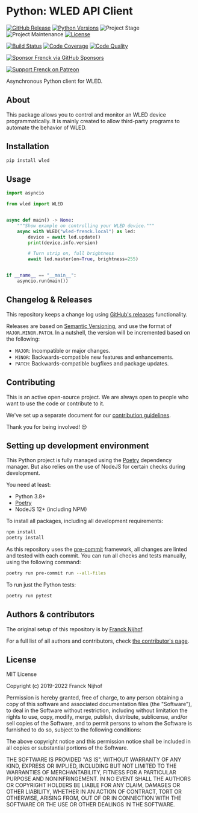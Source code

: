 # Python: WLED API Client

[![GitHub Release][releases-shield]][releases]
[![Python Versions][python-versions-shield]][pypi]
![Project Stage][project-stage-shield]
![Project Maintenance][maintenance-shield]
[![License][license-shield]](LICENSE.md)

[![Build Status][build-shield]][build]
[![Code Coverage][codecov-shield]][codecov]
[![Code Quality][code-quality-shield]][code-quality]

[![Sponsor Frenck via GitHub Sponsors][github-sponsors-shield]][github-sponsors]

[![Support Frenck on Patreon][patreon-shield]][patreon]

Asynchronous Python client for WLED.

## About

This package allows you to control and monitor an WLED device
programmatically. It is mainly created to allow third-party programs to automate
the behavior of WLED.

## Installation

```bash
pip install wled
```

## Usage

```python
import asyncio

from wled import WLED


async def main() -> None:
    """Show example on controlling your WLED device."""
    async with WLED("wled-frenck.local") as led:
        device = await led.update()
        print(device.info.version)

        # Turn strip on, full brightness
        await led.master(on=True, brightness=255)


if __name__ == "__main__":
    asyncio.run(main())
```

## Changelog & Releases

This repository keeps a change log using [GitHub's releases][releases]
functionality.

Releases are based on [Semantic Versioning][semver], and use the format
of `MAJOR.MINOR.PATCH`. In a nutshell, the version will be incremented
based on the following:

- `MAJOR`: Incompatible or major changes.
- `MINOR`: Backwards-compatible new features and enhancements.
- `PATCH`: Backwards-compatible bugfixes and package updates.

## Contributing

This is an active open-source project. We are always open to people who want to
use the code or contribute to it.

We've set up a separate document for our
[contribution guidelines](CONTRIBUTING.md).

Thank you for being involved! :heart_eyes:

## Setting up development environment

This Python project is fully managed using the [Poetry][poetry] dependency
manager. But also relies on the use of NodeJS for certain checks during
development.

You need at least:

- Python 3.8+
- [Poetry][poetry-install]
- NodeJS 12+ (including NPM)

To install all packages, including all development requirements:

```bash
npm install
poetry install
```

As this repository uses the [pre-commit][pre-commit] framework, all changes
are linted and tested with each commit. You can run all checks and tests
manually, using the following command:

```bash
poetry run pre-commit run --all-files
```

To run just the Python tests:

```bash
poetry run pytest
```

## Authors & contributors

The original setup of this repository is by [Franck Nijhof][frenck].

For a full list of all authors and contributors,
check [the contributor's page][contributors].

## License

MIT License

Copyright (c) 2019-2022 Franck Nijhof

Permission is hereby granted, free of charge, to any person obtaining a copy
of this software and associated documentation files (the "Software"), to deal
in the Software without restriction, including without limitation the rights
to use, copy, modify, merge, publish, distribute, sublicense, and/or sell
copies of the Software, and to permit persons to whom the Software is
furnished to do so, subject to the following conditions:

The above copyright notice and this permission notice shall be included in all
copies or substantial portions of the Software.

THE SOFTWARE IS PROVIDED "AS IS", WITHOUT WARRANTY OF ANY KIND, EXPRESS OR
IMPLIED, INCLUDING BUT NOT LIMITED TO THE WARRANTIES OF MERCHANTABILITY,
FITNESS FOR A PARTICULAR PURPOSE AND NONINFRINGEMENT. IN NO EVENT SHALL THE
AUTHORS OR COPYRIGHT HOLDERS BE LIABLE FOR ANY CLAIM, DAMAGES OR OTHER
LIABILITY, WHETHER IN AN ACTION OF CONTRACT, TORT OR OTHERWISE, ARISING FROM,
OUT OF OR IN CONNECTION WITH THE SOFTWARE OR THE USE OR OTHER DEALINGS IN THE
SOFTWARE.

[build-shield]: https://github.com/frenck/python-wled/actions/workflows/tests.yaml/badge.svg
[build]: https://github.com/frenck/python-wled/actions/workflows/tests.yaml
[code-quality-shield]: https://img.shields.io/lgtm/grade/python/g/frenck/python-wled.svg?logo=lgtm&logoWidth=18
[code-quality]: https://lgtm.com/projects/g/frenck/python-wled/context:python
[codecov-shield]: https://codecov.io/gh/frenck/python-wled/branch/master/graph/badge.svg
[codecov]: https://codecov.io/gh/frenck/python-wled
[contributors]: https://github.com/frenck/python-wled/graphs/contributors
[frenck]: https://github.com/frenck
[github-sponsors-shield]: https://frenck.dev/wp-content/uploads/2019/12/github_sponsor.png
[github-sponsors]: https://github.com/sponsors/frenck
[license-shield]: https://img.shields.io/github/license/frenck/python-wled.svg
[maintenance-shield]: https://img.shields.io/maintenance/yes/2022.svg
[patreon-shield]: https://frenck.dev/wp-content/uploads/2019/12/patreon.png
[patreon]: https://www.patreon.com/frenck
[poetry-install]: https://python-poetry.org/docs/#installation
[poetry]: https://python-poetry.org
[pre-commit]: https://pre-commit.com/
[project-stage-shield]: https://img.shields.io/badge/project%20stage-experimental-yellow.svg
[pypi]: https://pypi.org/project/wled/
[python-versions-shield]: https://img.shields.io/pypi/pyversions/wled
[releases-shield]: https://img.shields.io/github/release/frenck/python-wled.svg
[releases]: https://github.com/frenck/python-wled/releases
[semver]: http://semver.org/spec/v2.0.0.html
